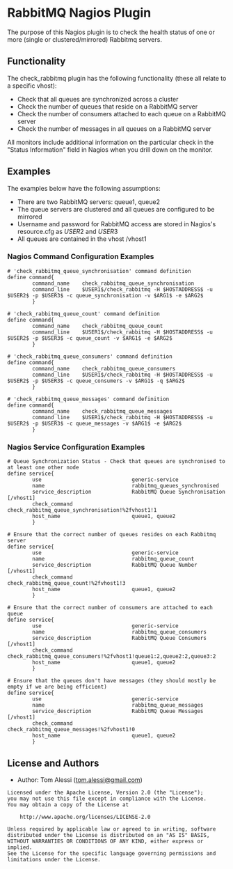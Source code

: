 # RabbitMQ Nagios Plugin

The purpose of this Nagios plugin is to check the health status of one or more (single or clustered/mirrored) Rabbitmq servers.

## Functionality

The check_rabbitmq plugin has the following functionality (these all relate to a specific vhost):

- Check that all queues are synchronized across a cluster
- Check the number of queues that reside on a RabbitMQ server
- Check the number of consumers attached to each queue on a RabbitMQ server
- Check the number of messages in all queues on a RabbitMQ server

All monitors include additional information on the particular check in the "Status Information" field in Nagios when you drill down on the monitor.

## Examples
The examples below have the following assumptions:

- There are two RabbitMQ servers: queue1, queue2
- The queue servers are clustered and all queues are configured to be mirrored
- Username and password for RabbitMQ access are stored in Nagios's resource.cfg as $USER2$ and $USER3$
- All queues are contained in the vhost /vhost1


### Nagios Command Configuration Examples

```text
# 'check_rabbitmq_queue_synchronisation' command definition
define command{
        command_name    check_rabbitmq_queue_synchronisation
        command_line    $USER1$/check_rabbitmq -H $HOSTADDRESS$ -u $USER2$ -p $USER3$ -c queue_synchronisation -v $ARG1$ -e $ARG2$
        }

# 'check_rabbitmq_queue_count' command definition
define command{
        command_name    check_rabbitmq_queue_count
        command_line    $USER1$/check_rabbitmq -H $HOSTADDRESS$ -u $USER2$ -p $USER3$ -c queue_count -v $ARG1$ -e $ARG2$
        }

# 'check_rabbitmq_queue_consumers' command definition
define command{
        command_name    check_rabbitmq_queue_consumers
        command_line    $USER1$/check_rabbitmq -H $HOSTADDRESS$ -u $USER2$ -p $USER3$ -c queue_consumers -v $ARG1$ -q $ARG2$
        }

# 'check_rabbitmq_queue_messages' command definition
define command{
        command_name    check_rabbitmq_queue_messages
        command_line    $USER1$/check_rabbitmq -H $HOSTADDRESS$ -u $USER2$ -p $USER3$ -c queue_messages -v $ARG1$ -e $ARG2$
        }
```


### Nagios Service Configuration Examples

```text
# Queue Synchronization Status - Check that queues are synchronised to at least one other node
define service{
        use                             generic-service
        name                            rabbitmq_queues_synchronised
        service_description             RabbitMQ Queue Synchronisation [/vhost1]
        check_command                   check_rabbitmq_queue_synchronisation!%2fvhost1!1
        host_name                       queue1, queue2
        }

# Ensure that the correct number of queues resides on each Rabbitmq server
define service{
        use                             generic-service
        name                            rabbitmq_queue_count
        service_description             RabbitMQ Queue Number [/vhost1]
        check_command                   check_rabbitmq_queue_count!%2fvhost1!3
        host_name                       queue1, queue2
        }

# Ensure that the correct number of consumers are attached to each queue
define service{
        use                             generic-service
        name                            rabbitmq_queue_consumers
        service_description             RabbitMQ Queue Consumers [/vhost1]
        check_command                   check_rabbitmq_queue_consumers!%2fvhost1!queue1:2,queue2:2,queue3:2
        host_name                       queue1, queue2
        }

# Ensure that the queues don't have messages (they should mostly be empty if we are being efficient)
define service{
        use                             generic-service
        name                            rabbitmq_queue_messages
        service_description             RabbitMQ Queue Messages [/vhost1]
        check_command                   check_rabbitmq_queue_messages!%2fvhost1!0
        host_name                       queue1, queue2
        }
```

## License and Authors

- Author: Tom Alessi (tom.alessi@gmail.com)

```text
Licensed under the Apache License, Version 2.0 (the "License");
you may not use this file except in compliance with the License.
You may obtain a copy of the License at

    http://www.apache.org/licenses/LICENSE-2.0

Unless required by applicable law or agreed to in writing, software
distributed under the License is distributed on an "AS IS" BASIS,
WITHOUT WARRANTIES OR CONDITIONS OF ANY KIND, either express or implied.
See the License for the specific language governing permissions and
limitations under the License.
```